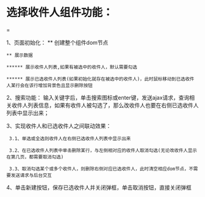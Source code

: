 # 选择收件人组件功能：
=

1、页面初始化：
    ** 创建整个组件dom节点
	
	** 展示数据
	
	****** 展示收件人列表,如果有被选中的收件人，默认需要勾选
	
	****** 展示已选收件人列表(如果初始化就存在被选中的收件人)，此时鼠标移动到已选收件人某行会在该行增加背景色且显示删除按钮

2、搜索功能： 输入关键字后，单击搜索图标或enter键，发送ajax请求，查询相关收件人列表信息，如果有收件人被勾选了，那么改收件人也要在右侧已选收件人列表中显示出来；

3、实现收件人和已选收件人之间联动效果：

     3.1、单选或全选则收件人在右侧已选收件人列表中显示出来
   
     3.2、在已选收件人列表中单击删除某行，与左侧相对应的收件人取消勾选(无论改收件人显示在第几页，都需要取消勾选)
   
     3.3、取消勾选某个或多个收件人，则删除右侧对应已选收件人，此时清空相应dom节点，不需要发送请求与后台交互
   
4、单击新建按钮，保存已选收件人并关闭弹框，单击取消按钮，直接关闭弹框






